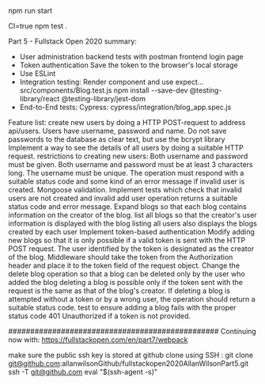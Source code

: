 npm run start

CI=true npm test .

Part 5 - Fullstack Open 2020 summary:

- User administration
    backend tests with postman
    frontend login page
- Token authentication
   Save the token to the browser's local storage
- Use ESLint
- Integration testing:
    Render component and use expect...
    src/components/Blog.test.js
    npm install --save-dev @testing-library/react @testing-library/jest-dom
- End-to-End tests: Cypress:
    cypress/integration/blog_app.spec.js
    



Feature list:
create new users by doing a HTTP POST-request to address api/users. Users have username, password and name.
Do not save passwords to the database as clear text, but use the bcrypt library 
Implement a way to see the details of all users by doing a suitable HTTP request.
restrictions to creating new users: Both username and password must be given. Both username and password must be at least 3 characters long. The username must be unique.
The operation must respond with a suitable status code and some kind of an error message if invalid user is created.
Mongoose validation.
Implement tests which check that invalid users are not created and invalid add user operation returns a suitable status code and error message.
Expand blogs so that each blog contains information on the creator of the blog.
list all blogs so that the creator's user information is displayed with the blog
listing all users also displays the blogs created by each user
Implement token-based authentication
Modify adding new blogs so that it is only possible if a valid token is sent with the HTTP POST request.
The user identified by the token is designated as the creator of the blog.
Middleware should take the token from the Authorization header and place it to the token field of the request object.
Change the delete blog operation so that a blog can be deleted only by the user who added the blog
deleting a blog is possible only if the token sent with the request is the same as that of the blog's creator.
If deleting a blog is attempted without a token or by a wrong user, the operation should return a suitable status code.
test to ensure adding a blog fails with the proper status code 401 Unauthorized if a token is not provided.

################################################
Continuing now with:
https://fullstackopen.com/en/part7/webpack

make sure the public ssh key is stored at github
clone using SSH : git clone git@github.com:allanwilsonGithub/fullstackopen2020AllanWilsonPart5.git
ssh -T git@github.com
eval "$(ssh-agent -s)"
